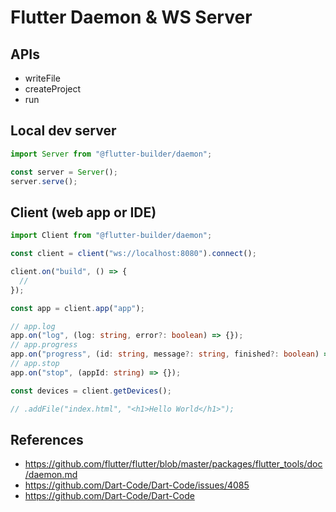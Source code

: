 # Flutter Daemon & WS Server

## APIs

- writeFile
- createProject
- run

## Local dev server

```ts
import Server from "@flutter-builder/daemon";

const server = Server();
server.serve();
```

## Client (web app or IDE)

```ts
import Client from "@flutter-builder/daemon";

const client = client("ws://localhost:8080").connect();

client.on("build", () => {
  //
});

const app = client.app("app");

// app.log
app.on("log", (log: string, error?: boolean) => {});
// app.progress
app.on("progress", (id: string, message?: string, finished?: boolean) => {});
// app.stop
app.on("stop", (appId: string) => {});

const devices = client.getDevices();

// .addFile("index.html", "<h1>Hello World</h1>");
```

## References

- https://github.com/flutter/flutter/blob/master/packages/flutter_tools/doc/daemon.md
- https://github.com/Dart-Code/Dart-Code/issues/4085
- https://github.com/Dart-Code/Dart-Code

```

```

